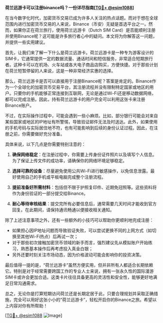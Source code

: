 **荷兰远游卡可以注册binance吗？一份详尽指南[[TG💪+ @esim1088](https://t.me/s/esim1088)]**

在当今数字化时代，加密货币交易已成为许多人关注的热点话题。而对于想在全球范围内进行加密货币交易的人来说，Binance（币安）无疑是首选平台之一。然而，如果你正在荷兰旅行，使用荷兰远游卡（Dutch SIM Card）是否能顺利注册并使用Binance呢？这可能是许多旅行者心中的疑问。本文将为你解答这一问题，并提供一些实用建议。

首先，让我们来了解一下什么是荷兰远游卡。荷兰远游卡是一种专为游客设计的SIM卡，它通常提供一定的数据流量、通话时间和短信服务，非常适合短期旅行者。这种卡可以在机场、火车站或各大电子商品店购买，方便快捷。对于那些计划在荷兰短暂停留的人来说，这是一种非常经济实惠的选择。

那么，荷兰远游卡是否可以直接用于注册Binance呢？答案是肯定的。Binance作为一个全球化的加密货币交易平台，其注册流程并没有限制特定国家或地区的用户。只要你的手机能够正常连接到互联网，无论是通过Wi-Fi还是移动数据网络，都可以完成注册。因此，持有荷兰远游卡的用户完全可以利用这张卡来注册Binance账户。

不过，在实际操作过程中，可能会遇到一些小麻烦。比如，部分银行可能会对来自某些国家或地区的IP地址有所警惕，导致验证邮件无法及时送达。此外，如果使用的手机号码与实际居住地不符，也有可能影响到后续的身份认证过程。因此，在注册之前，你需要做好充分准备。

具体来说，以下几点是你需要特别注意的：

1. **确保网络稳定**：在注册过程中，你需要上传身份证件照片以及填写个人信息。为了保证上传文件的成功率，请确保你的网络环境足够稳定。
   
2. **选择可靠的设备**：尽量避免使用公共Wi-Fi进行敏感操作，以免信息泄露。最好使用自己的手机或平板电脑完成整个注册流程。

3. **提前准备好所需材料**：包括但不限于护照复印件、近期免冠照等。这些资料将作为身份验证的一部分提交给Binance。

4. **耐心等待审核结果**：提交完所有必要信息后，通常需要几天时间才能收到官方回复。在此期间，请保持通讯畅通以便接收相关通知。

除了上述注意事项之外，还有一些额外的小技巧可以帮助你更顺利地完成注册：

- 如果担心因IP地址问题而导致验证失败，可以尝试更换不同的上网方式（如切换至其他Wi-Fi热点）后再试一次；
- 对于那些初次接触加密货币领域的新手而言，强烈建议先从模拟账户开始练习，熟悉基本操作后再考虑投入真金白银；
- 另外还要时刻关注市场动态，因为价格波动可能会影响你的投资决策。

最后值得一提的是，“荷兰远游卡”虽然方便实用，但并非所有人都适合长期依赖它。特别是对于经常需要跨国工作的专业人士来说，拥有一张永久性的国际漫游SIM卡或许会更加合适。这类卡片往往具备更高的灵活性和安全性，能够更好地满足日常沟通需求。

总之，无论你是打算短期访问荷兰还是长期定居于此，只要合理规划并采取正确措施，完全可以用好这张小小的“荷兰远游卡”，轻松开启你的Binance之旅。希望以上内容对你有所帮助！

[[TG💪+ @esim1088](https://t.me/s/esim1088) ![Image](https://i.postimg.cc/4NQfJmqS/Snipaste-2025-05-13-00-14-12.png)]